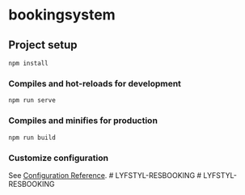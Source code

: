 # bookingsystem

## Project setup
```
npm install
```

### Compiles and hot-reloads for development
```
npm run serve
```

### Compiles and minifies for production
```
npm run build
```

### Customize configuration
See [Configuration Reference](https://cli.vuejs.org/config/).
#   L Y F S T Y L - R E S B O O K I N G  
 # LYFSTYL-RESBOOKING
